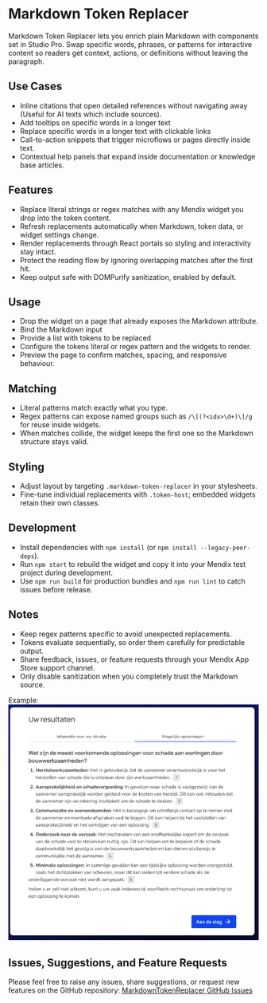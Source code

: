 ﻿# Markdown Token Replacer

Markdown Token Replacer lets you enrich plain Markdown with components set in Studio Pro. Swap specific words, phrases, or patterns for interactive content so readers get context, actions, or definitions without leaving the paragraph.

## Use Cases
- Inline citations that open detailed references without navigating away (Useful for AI texts which include sources).
- Add tooltips on specific words in a longer text
- Replace specific words in a longer text with clickable links
- Call-to-action snippets that trigger microflows or pages directly inside text.
- Contextual help panels that expand inside documentation or knowledge base articles.

## Features
- Replace literal strings or regex matches with any Mendix widget you drop into the token content.
- Refresh replacements automatically when Markdown, token data, or widget settings change.
- Render replacements through React portals so styling and interactivity stay intact.
- Protect the reading flow by ignoring overlapping matches after the first hit.
- Keep output safe with DOMPurify sanitization, enabled by default.

## Usage
- Drop the widget on a page that already exposes the Markdown attribute.
- Bind the Markdown input
- Provide a list with tokens to be replaced
- Configure the tokens literal or regex pattern and the widgets to render.
- Preview the page to confirm matches, spacing, and responsive behaviour.

## Matching
- Literal patterns match exactly what you type.
- Regex patterns can expose named groups such as `/\[(?<idx>\d+)\]/g` for reuse inside widgets.
- When matches collide, the widget keeps the first one so the Markdown structure stays valid.

## Styling
- Adjust layout by targeting `.markdown-token-replacer` in your stylesheets.
- Fine-tune individual replacements with `.token-host`; embedded widgets retain their own classes.

## Development
- Install dependencies with `npm install` (or `npm install --legacy-peer-deps`).
- Run `npm start` to rebuild the widget and copy it into your Mendix test project during development.
- Use `npm run build` for production bundles and `npm run lint` to catch issues before release.

## Notes
- Keep regex patterns specific to avoid unexpected replacements.
- Tokens evaluate sequentially, so order them carefully for predictable output.
- Share feedback, issues, or feature requests through your Mendix App Store support channel.
- Only disable sanitization when you completely trust the Markdown source.

Example:
![ExampleUsage](Example.png)

## Issues, Suggestions, and Feature Requests

Please feel free to raise any issues, share suggestions, or request new features on the GitHub repository:
[MarkdownTokenReplacer GitHub Issues](https://github.com/fschuttegithub/MarkdownTokenReplacer/issues)





